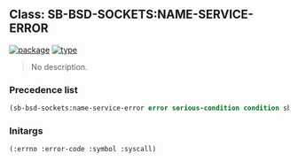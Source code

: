 ## Class: SB-BSD-SOCKETS:NAME-SERVICE-ERROR
[![package](https://img.shields.io/badge/Package-SB--BSD--SOCKETS-5f9ea0.svg?style=social&colorA=999999)](../) [![type](https://img.shields.io/badge/Type-Class-5f9ea0.svg?style=social&colorA=999999)](../#class) 

> No description.

### Precedence list
```cl
(sb-bsd-sockets:name-service-error error serious-condition condition sb-pcl::slot-object t)
```
### Initargs
```cl
(:errno :error-code :symbol :syscall)
```
